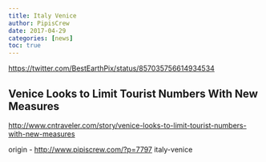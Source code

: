 ```yaml
---
title: Italy Venice
author: PipisCrew
date: 2017-04-29
categories: [news]
toc: true
---
```


https://twitter.com/BestEarthPix/status/857035756614934534

## Venice Looks to Limit Tourist Numbers With New Measures

http://www.cntraveler.com/story/venice-looks-to-limit-tourist-numbers-with-new-measures

origin - http://www.pipiscrew.com/?p=7797 italy-venice